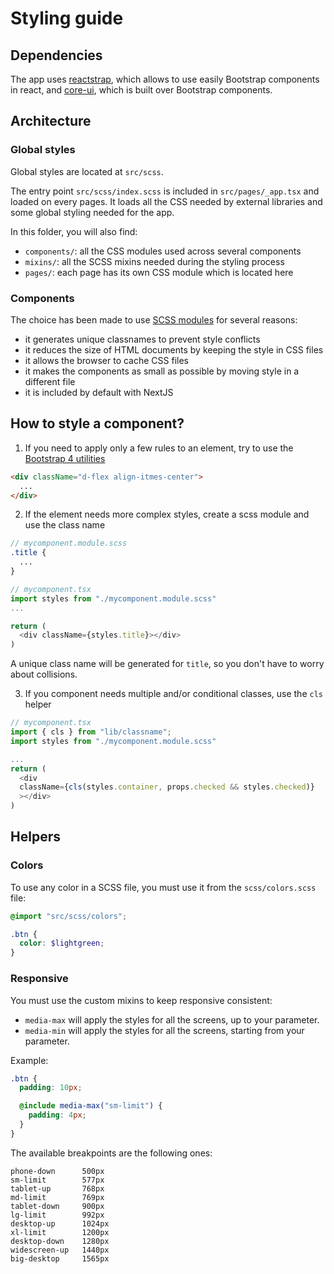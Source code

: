 # Styling guide

## Dependencies

The app uses [reactstrap](https://github.com/reactstrap/reactstrap), which allows to use easily Bootstrap components in react, and [core-ui](https://github.com/coreui/coreui), which is built over Bootstrap components.

## Architecture

### Global styles

Global styles are located at `src/scss`.

The entry point `src/scss/index.scss` is included in `src/pages/_app.tsx` and loaded on every pages.
It loads all the CSS needed by external libraries and some global styling needed for the app.

In this folder, you will also find:
- `components/`: all the CSS modules used across several components
- `mixins/`: all the SCSS mixins needed during the styling process
- `pages/`: each page has its own CSS module which is located here

### Components

The choice has been made to use [SCSS modules](https://create-react-app.dev/docs/adding-a-css-modules-stylesheet/) for several reasons:
- it generates unique classnames to prevent style conflicts
- it reduces the size of HTML documents by keeping the style in CSS files
- it allows the browser to cache CSS files
- it makes the components as small as possible by moving style in a different file
- it is included by default with NextJS

## How to style a component?

1. If you need to apply only a few rules to an element, try to use the [Bootstrap 4 utilities](https://getbootstrap.com/docs/4.0/utilities)
  ```html
  <div className="d-flex align-itmes-center">
    ...
  </div>
  ```
2. If the element needs more complex styles, create a scss module and use the class name
  ```scss
  // mycomponent.module.scss
  .title {
    ...
  }
  ```

  ```js
  // mycomponent.tsx
  import styles from "./mycomponent.module.scss"
  ...

  return (
    <div className={styles.title}></div>
  )
  ```

  A unique class name will be generated for `title`, so you don't have to worry about collisions.

3. If you component needs multiple and/or conditional classes, use the `cls` helper
  ```js
  // mycomponent.tsx
  import { cls } from "lib/classname";
  import styles from "./mycomponent.module.scss"

  ...
  return (
    <div
    className={cls(styles.container, props.checked && styles.checked)}
    ></div>
  )
  ```

## Helpers

### Colors

To use any color in a SCSS file, you must use it from the `scss/colors.scss` file:
```scss
@import "src/scss/colors";

.btn {
  color: $lightgreen;
}
```

### Responsive

You must use the custom mixins to keep responsive consistent:
- `media-max` will apply the styles for all the screens, up to your parameter.
- `media-min` will apply the styles for all the screens, starting from your parameter.

Example:
```scss
.btn {
  padding: 10px;

  @include media-max("sm-limit") {
    padding: 4px;
  }
}
```



The available breakpoints are the following ones:
```
phone-down      500px
sm-limit        577px
tablet-up       768px
md-limit        769px
tablet-down     900px
lg-limit        992px
desktop-up      1024px
xl-limit        1200px
desktop-down    1280px
widescreen-up   1440px
big-desktop     1565px
```
